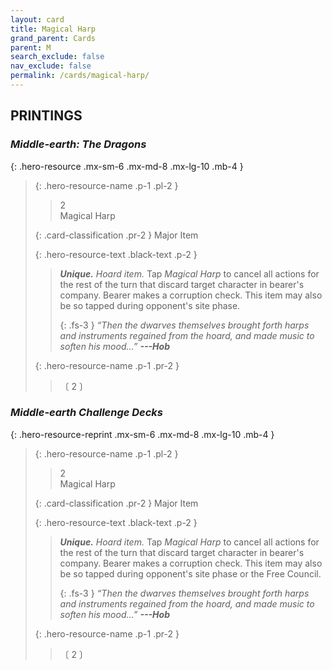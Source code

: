 ```yaml
---
layout: card
title: Magical Harp
grand_parent: Cards
parent: M
search_exclude: false
nav_exclude: false
permalink: /cards/magical-harp/
---
```


## PRINTINGS


### _Middle-earth: The Dragons_

{: .hero-resource .mx-sm-6 .mx-md-8 .mx-lg-10 .mb-4 }
> {: .hero-resource-name .p-1 .pl-2 }
> > <div class="card-mp">2</div>
> > <div class="card-name">Magical Harp</div>
>
> {: .card-classification .pr-2 }
> Major Item
>
> {: .hero-resource-text .black-text .p-2 }
> > _**Unique.**_ _Hoard item._ Tap _Magical Harp_ to cancel all actions for the rest of the turn that discard target character in bearer's company. Bearer makes a corruption check. This item may also be so tapped during opponent's site phase. 
> > 
> > {: .fs-3 } 
> > _“Then the dwarves themselves brought forth harps and instruments regained from the hoard, and made music to soften his mood...”_ ***---&#65279;Hob*** 
> 
> {: .hero-resource-name .p-1 .pr-2 }
> > <div class="card-shield"></div>
> > <div class="card-corruption">〔 2 〕</div>

### _Middle-earth Challenge Decks_

{: .hero-resource-reprint .mx-sm-6 .mx-md-8 .mx-lg-10 .mb-4 }
> {: .hero-resource-name .p-1 .pl-2 }
> > <div class="card-mp">2</div>
> > <div class="card-name">Magical Harp</div>
>
> {: .card-classification .pr-2 }
> Major Item
>
> {: .hero-resource-text .black-text .p-2 }
> > _**Unique.**_ _Hoard item._ Tap _Magical Harp_ to cancel all actions for the rest of the turn that discard target character in bearer's company. Bearer makes a corruption check. This item may also be so tapped during opponent's site phase or the Free Council. 
> > 
> > {: .fs-3 } 
> > _“Then the dwarves themselves brought forth harps and instruments regained from the hoard, and made music to soften his mood...”_ ***---&#65279;Hob*** 
> 
> {: .hero-resource-name .p-1 .pr-2 }
> > <div class="card-shield"></div>
> > <div class="card-corruption">〔 2 〕</div>
